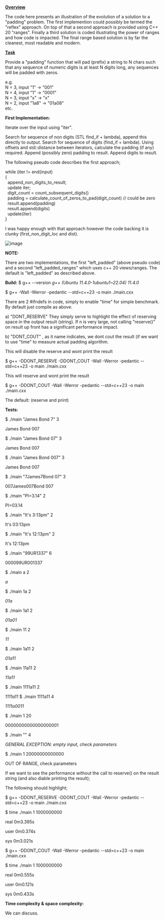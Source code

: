 <ins>**Overview**</ins>

The code here presents an illustration of the evolution of a solution to a "padding" problem. The first implemention could
possibly be termed the "reflex" approach. On top of that a second approach is provided using C++ 20 "ranges". Finally a third solution is coded illustrating
the power of ranges and how code is impacted. The final range based solution is by far the cleanest, most readable and modern. 

<ins>**Task**</ins>

Provide a "padding" function that will pad (prefix) a string to N chars such that any sequence of numeric digits is at least N
digits long, any sequences will be padded with zeros. 

e.g. \
N = 3, input "1" -> "001"\
N = 4, input "1" -> "0001"\
N = 3, input "x" -> "x"\
N = 2, input "1a8" -> "01a08"\
etc.




**First Implementation:**

Iterate over the input using "iter".  

Search for sequence of non digits (STL find_if + lambda), append this directly to output. 
Search for sequence of digits (find_if + lambda). Using offsets and std::distance between iterators, calculate the padding (if any) required. 
Append (possibly zero) padding to result.
Append digits to result.


The following pseudo code describes the first approach;


while (iter  != end(input)\
{\
  &nbsp; append_non_digits_to_result;\
  &nbsp;  update iter;\
  &nbsp; digit_count = count_subsequent_digits()  
  &nbsp; padding = calculate_count_of_zeros_to_pad(digit_count) // could be zero  
  &nbsp; result.append(padding)  
  &nbsp; result.append(digits)  
  &nbsp; update(iter)  
}  


I was happy enough with that approach however the code backing it is clunky (first_non_digit_loc and dist). 

![image](https://github.com/grahamers/padding/assets/19392728/882d21f0-fcaf-4bb2-a5fd-4c61c66a0ce4)


**NOTE:**

There are two implementations, the first "left_padded" (above pseudo code) and a second "left_padded_ranges" which uses c++ 20 views/ranges. The default is
"left_padded" as described above. 

**Build:**
$  g++ --version
*g++ (Ubuntu 11.4.0-1ubuntu1~22.04) 11.4.0*

$ g++ -Wall -Werror -pedantic --std=c++23 -o main ./main.cxx

There are 2 #ifndefs in code, simply to enable "time" for simple benchmark. By default just compile as above.

a) "DONT_RESERVE"  They simply serve to highlight the effect of reserving space in the output result (string). If n is very large, not calling "reserve()" on result up front has a significant performance impact.

b) "DONT_COUT" , as it name indicates, we dont cout the result (if we want to use "time" to measure actual padding algorithm.

This will disable the reserve and wont print the result

$ g++ -DDONT_RESERVE -DDONT_COUT  -Wall -Werror -pedantic --std=c++23 -o main ./main.cxx

This will reserve and wont print the result

$ g++ -DDONT_COUT  -Wall -Werror -pedantic --std=c++23 -o main ./main.cxx

The default: (reserve and print)

**Tests:**
 
$ ./main "James Bond 7" 3

James Bond 007

$ ./main "James Bond 07" 3

James Bond 007

$ ./main "James Bond 007" 3

James Bond 007

$ ./main "7James7Bond 07" 3

007James007Bond 007

$ ./main "PI=3.14" 2

PI=03.14

$ ./main "It's 3:13pm" 2

It's 03:13pm

$ ./main "It's 12:13pm" 2

It's 12:13pm

$ ./main "99UR1337" 6

000099UR001337

$ ./main  a  2

*a*

$ ./main  1a  2

*01a*

$ ./main  1a1  2

*01a01*

$ ./main  11  2

*11*

$ ./main  1a11  2

*01a11*

$ ./main  11a11  2

*11a11*

$ ./main  1111a11  2

*1111a11*
$ ./main  1111a11 4

*1111a0011*

$ ./main  1 20

00000000000000000001

$ ./main  "" 4

*GENERAL EXCEPTION: empty input, check parameters*

$ ./main  1 20000000000000

OUT OF RANGE, check parameters

If we want to see the performance without the call to reserve() on the result string (and also diable printing the result);

The following should highlight;

$ g++ -DDONT_RESERVE -DDONT_COUT  -Wall -Werror -pedantic --std=c++23 -o main ./main.cxx

$ time ./main  1 1000000000

real    0m3.395s

user    0m0.374s

sys     0m3.021s


$ g++  -DDONT_COUT  -Wall -Werror -pedantic --std=c++23 -o main ./main.cxx

$ time ./main  1 1000000000

real    0m0.555s

user    0m0.121s

sys     0m0.433s



**Time complexity & space complexity:**

We can discuss. 
